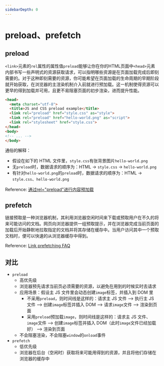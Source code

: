 ```yaml
---
sidebarDepth: 0
---
```


# preload、prefetch

## preload

 `<link>`元素的`rel`属性的属性值`preload`能够让你在你的HTML页面中`<head>`元素内部书写一些声明式的资源获取请求，可以指明哪些资源是在页面加载完成后即刻需要的。对于这种即刻需要的资源，你可能希望在页面加载的生命周期的早期阶段就开始获取，在浏览器的主渲染机制介入前就进行预加载。这一机制使得资源可以更早的得到加载并可用，且更不易阻塞页面的初步渲染，进而提升性能。

```html
<head>
  <meta charset="utf-8">
  <title>JS and CSS preload example</title>
  <link rel="preload" href="style.css" as="style">
  <link rel="preload" href="hello-world.png" as="script">
  <link rel="stylesheet" href="style.css">
</head>
<body>
<!-- ... -->
</body>
```

通俗的解释：

- 假设在如下的 HTML 文件里，`style.css`有张背景图片`hello-world.png`
- 无`preload`时，数据请求的顺序为：HTML -> `style.css` -> `hello-world.png`
- 有针对`hello-world.png`的`preload`时，数据请求的顺序为：HTML -> `style.css`、`hello-world.png`

Reference: [通过rel="preload"进行内容预加载](https://developer.mozilla.org/zh-CN/docs/Web/HTML/Preloading_content)

## prefetch

链接预取是一种浏览器机制，其利用浏览器空闲时间来下载或预取用户在不久的将来可能访问的文档。网页向浏览器提供一组预取提示，并在浏览器完成当前页面的加载后开始静默地拉取指定的文档并将其存储在缓存中。当用户访问其中一个预取文档时，便可以快速的从浏览器缓存中得到。

Reference: [Link prefetching FAQ](https://developer.mozilla.org/zh-CN/docs/Web/HTTP/Link_prefetching_FAQ)

## 对比

- `preload`
  - 高优先级
  - 浏览器预先请求当前页必须需要的资源，以避免在用到的时候实时去请求
  - 应用场景：假设主 JS 文件里会动态创建`image`标签，并插入到 DOM 里
    - 不采用`preload`，则时间线是这样的：请求主 JS 文件 --> 执行主 JS 文件 --> 创建`image`标签并插入 DOM --> 请求`image`文件 --> 渲染到页面
    - 采用`preload`预加载`image`，则时间线是这样的：请求主 JS 文件、`image`文件 --> 创建`image`标签并插入 DOM（此时`image`文件已经加载好） --> 渲染到页面
  - 不会阻塞渲染，不会阻塞`window`的`onload`事件
- `prefetch`
  - 低优先级
  - 浏览器在后台（空闲时）获取将来可能用得到的资源，并且将他们存储在浏览器的缓存中
